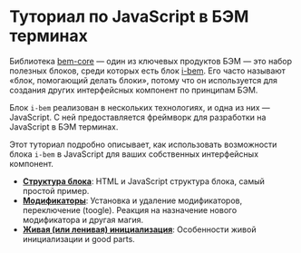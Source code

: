 # Туториал по JavaScript в БЭМ терминах

Библиотека [bem-core](https://github.com/bem/bem-core) — один из ключевых
продуктов БЭМ — это набор полезных блоков, среди которых есть блок
[i-bem](https://github.com/bem/bem-core/tree/v1/common.blocks/i-bem).
Его часто называют «блок, помогающий делать блоки», потому что он используется
для создания других интерфейсных компонент по принципам БЭМ.

Блок `i-bem` реализован в нескольких технологиях, и одна из них — JavaScript. С
ней предоставляется фреймворк для разработки на JavaScript в БЭМ терминах.

Этот туториал подробно описывает, как использовать возможности блока `i-bem` в
JavaScript для ваших собственных интерфейсных компонент.

 * [**Структура блока**](/tutorials/articles/bem-js-tutorial/01-block-structure): HTML и
JavaScript структура блока, самый простой пример.
 * [**Модификаторы**](/tutorials/articles/bem-js-tutorial/02-modifiers): Установка и удаление
модификаторов, переключение (toogle). Реакция на назначение нового модификатора
и другая магия.
 * [**Живая (или ленивая) инициализация**](/tutorials/articles/bem-js-tutorial/03-live-initialization):
Особенности живой инициализации и good parts.
